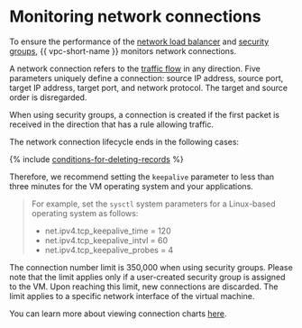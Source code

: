 # Monitoring network connections

To ensure the performance of the [network load balancer](../../network-load-balancer) and [security groups](security-groups.md), {{ vpc-short-name }} monitors network connections.

A network connection refers to the [traffic flow](https://en.wikipedia.org/wiki/Traffic_flow_%28computer_networking%29) in any direction. Five parameters uniquely define a connection: source IP address, source port, target IP address, target port, and network protocol. The target and source order is disregarded.

When using security groups, a connection is created if the first packet is received in the direction that has a rule allowing traffic.

The network connection lifecycle ends in the following cases:

{% include [conditions-for-deleting-records](../../_includes/vpc/conditions-for-deleting-records.md) %}

Therefore, we recommend setting the `keepalive` parameter to less than three minutes for the VM operating system and your applications.

> For example, set the `sysctl` system parameters for a Linux-based operating system as follows:
>
> * net.ipv4.tcp_keepalive_time = 120
> * net.ipv4.tcp_keepalive_intvl = 60
> * net.ipv4.tcp_keepalive_probes = 4

The connection number limit is 350,000 when using security groups. Please note that the limit applies only if a user-created security group is assigned to the VM. Upon reaching this limit, new connections are discarded. The limit applies to a specific network interface of the virtual machine.

You can learn more about viewing connection charts [here](../operations/connections-view.md).
